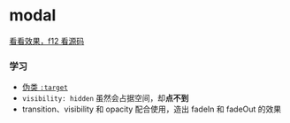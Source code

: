 # modal
[看看效果，f12 看源码](./index.html)

### 学习
+ [伪类 ```:target```](https://developer.mozilla.org/en-US/docs/Web/CSS/:target)
+ ```visibility: hidden``` 虽然会占据空间，却**点不到**
+ transition、visibility 和 opacity 配合使用，造出 fadeIn 和 fadeOut 的效果